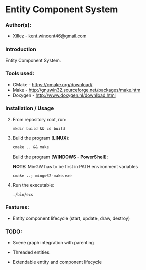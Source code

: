 # Entity Component System

### Author(s): ###

- Xillez - kent.wincent46@gmail.com

### Introduction

Entity Component System.

### Tools used:

- CMake - https://cmake.org/download/
- Make - http://gnuwin32.sourceforge.net/packages/make.htm
- Doxygen - http://www.doxygen.nl/download.html

### Installation / Usage
2. From repository root, run:

   ```Shell
   mkdir build && cd build
   ```


3. Build the program (__LINUX__): 
   
   ```Shell
   cmake .. && make
   ```
   
   Build the program (__WINDOWS__ - __PowerShell__): 
   
   __NOTE:__ MinGW has to be first in PATH environment variables
   
   ```Shell
   cmake ..; mingw32-make.exe
   ```
   
  4. Run the executable:

     ``` 
     ./bin/ecs
     ```

### Features: 

- Entity component lifecycle (start, update, draw, destroy)

### TODO:

- Scene graph integration with parenting
- Threaded entities

- Extendable entity and component lifecycle